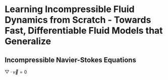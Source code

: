 # Learning Incompressible Fluid Dynamics from Scratch - Towards Fast, Differentiable Fluid Models that Generalize


## Incompressible Navier-Stokes Equations

$\bigtriangledown \cdot \overrightarrow{v} = 0$
